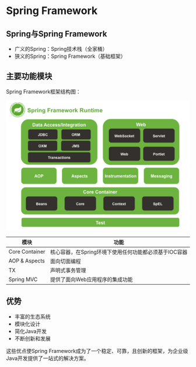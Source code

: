 # Spring Framework

## Spring与Spring Framework

- 广义的Spring：Spring技术栈（全家桶）
- 狭义的Spring：Spring Framework（基础框架）

## 主要功能模块

Spring Framework框架结构图：

![image.png](/images/spring/framework-structure.png)

| 模块           | 功能                                                  |
| -------------- | ----------------------------------------------------- |
| Core Container | 核心容器，在Spring环境下使用任何功能都必须基于IOC容器 |
| AOP & Aspects  | 面向切面编程                                          |
| TX             | 声明式事务管理                                        |
| Spring MVC     | 提供了面向Web应用程序的集成功能                       |

## 优势

- 丰富的生态系统
- 模块化设计
- 简化Java开发
- 不断创新和发展

这些优点使Spring Framework成为了一个稳定、可靠，且创新的框架，为企业级Java开发提供了一站式的解决方案。
